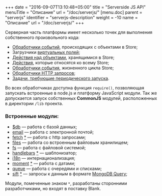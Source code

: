 +++
date = "2016-09-07T13:10:48+05:00"
title = "Serverside JS API"
menuTitle = "Описание"
url = "/doc/serverjs/"
[menu.doc]
    parent = "serverjs"
    identifier = "serverjs-description"
    weight = -10
    name = "Описание"
    url = "/doc/serverjs/"
+++

Серверная часть платформы имеет несколько точек для выполнения собственного произвольного кода:

*   [Обработчики событий](/doc/lifecycle_events/), происходящих с объектами в Store;
*   Загрузчики [виртуальных полей](/doc/props_reference/#virtual);
*   [Действия над объектами](/doc/store_reference/#actions), хранящимися в Store;
*   [Действия](/doc/store_reference/#storeactions), которые относятся ко всему Store;
*   [Обработчики события](/doc/lifecycle_events/#storelifecycle), жизненного цикла Store;
*   [Обработчики HTTP запросов](/doc/httphooks/);
*   [Задачи, требующие периодического запуска](/doc/tasks/).

Во всех обработчиках доступна функция `require()`, позволяющая запускать встроенные в node.js и платформу JavaScript модули.
Так же допускается запуск собственных **CommonJS** модулей, расположенных в директории `/lib` проекта.

### Встроенные модули:

*   [$db](/doc/db/)&nbsp;&mdash; работа с базой данных;
*   [email](/doc/email/)&nbsp;&mdash; работа с электронной почтой;
*   [fetch](https://github.com/bitinn/node-fetch) [*](/doc/serverjs/#embeddedmodules)&nbsp;&mdash; работа с http запросами;
*   [files](/doc/files/)&nbsp;&mdash; работа со встроенным файловым хранилищем;
*   [fs](/doc/fs/)&nbsp;&mdash; работа с файловой системой;
*   [handlebars](http://handlebarsjs.com/) [*](/doc/serverjs/#embeddedmodules)&nbsp;&mdash; шаблонизатор;
*   [i18n](/doc/i18n/)&nbsp;&mdash; интернационализация;
*   [moment](http://momentjs.com/) [*](/doc/serverjs/#embeddedmodules)&nbsp;&mdash; работа с датами;
*   [queue](/doc/queue/)&nbsp;&mdash; работа с очередями и списками;
*   [sift](https://github.com/crcn/sift.js) [*](/doc/serverjs/#embeddedmodules)&nbsp;&mdash; запросы к данным в формате [MongoDB Query](https://docs.mongodb.com/manual/tutorial/query-documents/);

<a name="embeddedmodules"></a>
Модули, помеченные знаком `*`, разработаны сторонними разработчиками, но входят в поставку Blank.